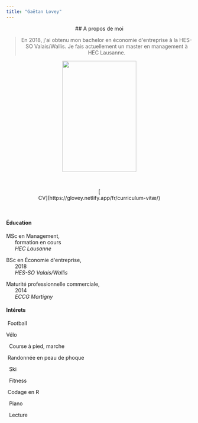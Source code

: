 ```yaml
---
title: "Gaëtan Lovey"
---
```

<center> 
## A propos de moi

> En 2018, j'ai obtenu mon bachelor en économie d'entreprise à la  HES-SO Valais/Wallis. 
> Je fais actuellement un master en management à HEC Lausanne. 

</p></center>

<p align="center">
  <img src="/profile.png" width="200" height="300"/>
</p>

<p>&nbsp; </p>

<center> 
[<i class="fas fa-folder fa-2x"></i> <br/>CV](https://glovey.netlify.app/fr/curriculum-vitæ/)
</p></center>

<p>&nbsp; </p>

<div class="container">
   <div class="col-lg-6 col-md-6 col-sm-12 col-xs-12">
   
#### **Éducation** 

<i class="fas fa-graduation-cap fa-pulse"></i> MSc en Management, <br/>      formation en cours
<br/>      *HEC Lausanne*

<i class="fas fa-graduation-cap"></i> BSc en Économie d'entreprise, <br/>      2018 
<br/>      *HES-SO Valais/Wallis*

<i class="fas fa-graduation-cap"></i> Maturité professionnelle commerciale, <br/>      2014 
<br/>      *ECCG Martigny*
  
</p></center>

<center>  
   </div>
   <div class="col-lg-6 col-md-6 col-sm-12 col-xs-12">
   
#### **Intérets** 
    
<i class="far fa-futbol"></i>  Football 
<br/>

<i class="fas fa-bicycle"></i> Vélo
<br/>

<i class="fas fa-running"></i>   Course à pied, marche
<br/>

<i class="fas fa-skiing-nordic"></i>  Randonnée en peau de phoque
<br/>

<i class="fas fa-skiing"></i>   Ski
<br/>

<i class="fas fa-heartbeat"></i>   Fitness
<br/>

<i class="fab fa-r-project"></i>  Codage en R
<br/>

<i class="fas fa-music"></i>   Piano
<br/>

<i class="fas fa-book-reader"></i>   Lecture
<br/>

</p></center>
   </div>
<div>

<p>&nbsp; </p>



